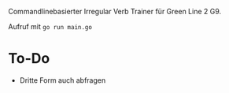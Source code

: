 Commandlinebasierter Irregular Verb Trainer für Green Line 2 G9.

Aufruf mit `go run main.go`

# To-Do

* Dritte Form auch abfragen